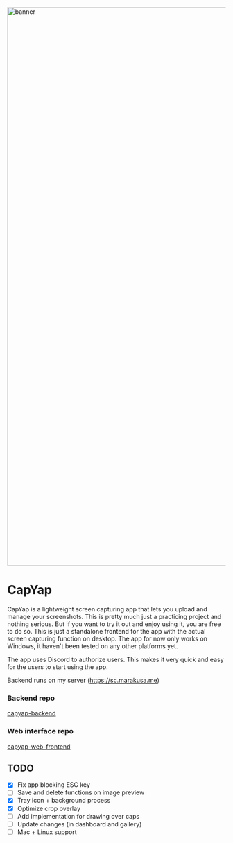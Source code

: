 <img width="4096" height="1289" alt="banner" src="https://github.com/user-attachments/assets/bef4a8e1-365f-475b-909b-7a8b24a8239f" />

# CapYap
CapYap is a lightweight screen capturing app that lets you upload and manage your screenshots. This is pretty much just a practicing project and nothing serious. But if you want to try it out and enjoy using it, you are free to do so. This is just a standalone frontend for the app with the actual screen capturing function on desktop. The app for now only works on Windows, it haven't been tested on any other platforms yet.

The app uses Discord to authorize users. This makes it very quick and easy for the users to start using the app.

Backend runs on my server (https://sc.marakusa.me)

### Backend repo
[capyap-backend](https://github.com/Marakusa/capyap-backend)

### Web interface repo
[capyap-web-frontend](https://github.com/Marakusa/capyap-web-frontend)

## TODO
- [x] Fix app blocking ESC key
- [ ] Save and delete functions on image preview
- [x] Tray icon + background process
- [x] Optimize crop overlay
- [ ] Add implementation for drawing over caps
- [ ] Update changes (in dashboard and gallery)
- [ ] Mac + Linux support
